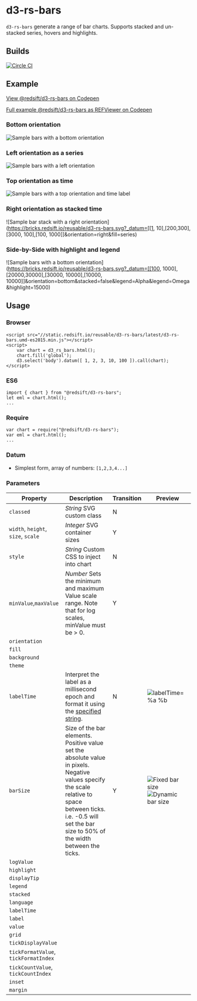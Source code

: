 # d3-rs-bars

`d3-rs-bars` generate a range of bar charts. Supports stacked and un-stacked series, hovers and highlights.

## Builds

[![Circle CI](https://circleci.com/gh/Redsift/d3-rs-bars.svg?style=svg)](https://circleci.com/gh/Redsift/d3-rs-bars)

## Example

[View @redsift/d3-rs-bars on Codepen](http://codepen.io/rahulpowar/pen/mEOopX?editors=0010)

[Full example @redsift/d3-rs-bars as REFViewer on Codepen](http://codepen.io/rahulpowar/full/OXgWYj/)


### Bottom orientation

![Sample bars with a bottom orientation](https://bricks.redsift.io/reusable/d3-rs-bars.svg?_datum=[1,200,3100,1000]&orientation=bottom)

### Left orientation as a series

![Sample bars with a left orientation](https://bricks.redsift.io/reusable/d3-rs-bars.svg?_datum=[1,200,3100,1000]&orientation=left&fill=global)

### Top orientation as time

![Sample bars with a top orientation and time label](https://bricks.redsift.io/reusable/d3-rs-bars.svg?_datum=[{%22v%22:1,%22l%22:1466424812000},{%22v%22:2,%22l%22:1466511212000},{%22v%22:3,%22l%22:1466597612000},{%22v%22:300.5,%22l%22:1466684012000},{%22v%22:4000,%22l%22:1466770412000},{%22v%22:40000,%22l%22:1466856812000}]&orientation=top&labelTime=%25a%20%25d)

### Right orientation as stacked time

![Sample bar stack with a right orientation](https://bricks.redsift.io/reusable/d3-rs-bars.svg?_datum=[[1, 10],[200,300],[3000, 100],[100, 1000]]&orientation=right&fill=series)

### Side-by-Side with highlight and legend

![Sample bars with a bottom orientation](https://bricks.redsift.io/reusable/d3-rs-bars.svg?_datum=[[100, 1000],[20000,30000],[30000, 10000],[10000, 10000]]&orientation=bottom&stacked=false&legend=Alpha&legend=Omega&highlight=15000)

## Usage

### Browser
	
	<script src="//static.redsift.io/reusable/d3-rs-bars/latest/d3-rs-bars.umd-es2015.min.js"></script>
	<script>
		var chart = d3_rs_bars.html();
		chart.fill('global');
		d3.select('body').datum([ 1, 2, 3, 10, 100 ]).call(chart);
	</script>

### ES6

	import { chart } from "@redsift/d3-rs-bars";
	let eml = chart.html();
	...
	
### Require

	var chart = require("@redsift/d3-rs-bars");
	var eml = chart.html();
	...

### Datum

- Simplest form, array of numbers: `[1,2,3,4...]`

### Parameters

Property|Description|Transition|Preview
----|-----------|----------|-------
`classed`|*String* SVG custom class|N
`width`, `height`, `size`, `scale`|*Integer* SVG container sizes|Y
`style`|*String* Custom CSS to inject into chart|N
`minValue`,`maxValue`|*Number* Sets the minimum and maximum Value scale range. Note that for log scales, minValue must be > 0.|Y
`orientation`|
`fill`|
`background`|
`theme`|
`labelTime`|Interpret the label as a millisecond epoch and format it using the [specified string](https://github.com/d3/d3-time-format#locale_format).|N|![labelTime=%a %b](https://bricks.redsift.io/reusable/d3-rs-bars.svg?width=200&height=200&_datum=[{%22v%22:300.5,%22l%22:1466684012000},{%22v%22:4000,%22l%22:1466770412000},{%22v%22:40000,%22l%22:1466856812000}]&orientation=bottom&labelTime=%25a%20%25d)
`barSize`|Size of the bar elements. Positive value set the absolute value in pixels. Negative values specify the scale relative to space between ticks. i.e. -0.5 will set the bar size to 50% of the width between the ticks.|Y|![Fixed bar size](https://bricks.redsift.io/reusable/d3-rs-bars.svg?width=200&height=200&_datum=[1,200,3100,1000]&barSize=12)![Dynamic bar size](https://bricks.redsift.io/reusable/d3-rs-bars.svg?width=200&height=200&_datum=[1,200,3100,1000]&barSize=-0.5)
`logValue`|
`highlight`|
`displayTip`|
`legend`|
`stacked`|
`language`|
`labelTime`|
`label`|
`value`|
`grid`|
`tickDisplayValue`|
`tickFormatValue`, `tickFormatIndex`|
`tickCountValue`, `tickCountIndex`|
`inset`|
`margin`|